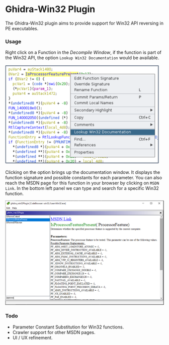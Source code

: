 # Ghidra-Win32 Plugin

The Ghidra-Win32 plugin aims to provide support for Win32 API reversing in PE executables.

### Usage

Right click on a Function in the *Decompile Window*, if the function is part of the Win32 API, the option `Lookup Win32 Documentation` would be available.

![](data/images/usage01.png)

Clicking on the option brings up the documentation window. It displays the function signature and possible constants for each parameter. You can also reach the MSDN page for this function in your browser by clicking on `MSDN Link`. In the bottom left panel we can type and search for a specific Win32 function.

![](data/images/usage02.png)


### Todo

- Parameter Constant Substitution for Win32 functions.
- Crawler support for other MSDN pages.
- UI / UX refinement.
